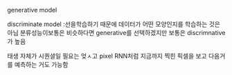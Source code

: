 generative model

discriminate model :선을학습하기 때문에 데이터가 어떤 모양인지를 학습하는 것은 아님
분류성능이보통은 비슷하다면  generative를 선택하겠지만 보통은 discrimnative가 높음

태생 자체가 시퀀셜일 필요는 엊ㅅ고 pixel RNN처럼 지금까지 찍힌 픽셀을 보고 다음거를 예측하는 거도 가능함
